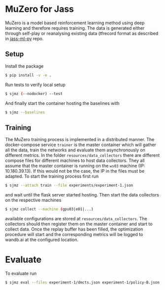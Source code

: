 # MuZero for Jass
MuZero is a model based reinforcement learning method using deep learning and therefore requires training.
The data is generated either through self-play or reanalysing existing data (tfrecord format as described in [jass-ml-py](https://github.com/thomas-koller/jass-ml-py/tree/master/jass/features) repo.

## Setup
Install the package

```bash
$ pip install -v -e .
```

Run tests to verify local setup

```bash
$ sjmz (--nodocker) --test
```

And finally start the container hosting the baselines with

```bash
$ sjmz --baselines
```

## Training
The MuZero training process is implemented in a distributed manner.
The docker-compose service `trainer` is the master container which will gather all the data, train the networks
and evaluate them asynchronously on different metrics.
In the folder `resources/data_collectors` there are different compose files for different machines to host data collectors.
They all assume that the master container is running on the `ws03` machine (IP: 10.180.39.13).
If this would not be the case, the IP in the files must be adapted.
To start the training process first run 

```bash
$ sjmz --attach train --file experiments/experiment-1.json
```

and wait until the flask server started hosting. Then start the data collectors on the respective machines


```bash
$ sjmz collect --machine (gpu03|e01|...)
```

available configurations are stored at `resources/data_collectors`. The collectors should then register them on the master container and start to collect data.
Once the replay buffer has been filled, the optimization procedure will start and the corresponding metrics will
be logged to wandb.ai at the configured location.


# Evaluate
To evaluate run
```bash
$ sjmz eval --files experiment-1/dmcts.json experiment-1/policy-B.json
```
